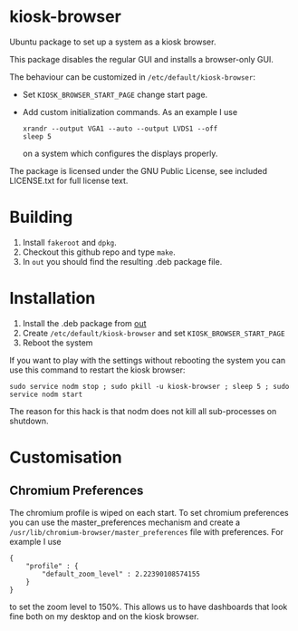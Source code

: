 kiosk-browser
=============

Ubuntu package to set up a system as a kiosk browser.

This package disables the regular GUI and installs a browser-only GUI.

The behaviour can be customized in `/etc/default/kiosk-browser`:
*   Set `KIOSK_BROWSER_START_PAGE` change start page.

*   Add custom initialization commands. As an example I use

        xrandr --output VGA1 --auto --output LVDS1 --off  
        sleep 5

    on a system which configures the displays properly.

The package is licensed under the GNU Public License, see included
LICENSE.txt for full license text.

Building
========

1. Install `fakeroot` and `dpkg`.
1. Checkout this github repo and type `make`.
1. In `out` you should find the resulting .deb package file.

Installation
============

1. Install the .deb package from [out](kiosk-browser/tree/master/out/)
1. Create `/etc/default/kiosk-browser` and set `KIOSK_BROWSER_START_PAGE`
1. Reboot the system

If you want to play with the settings without rebooting the system you can use this command to restart the kiosk browser:
    
    sudo service nodm stop ; sudo pkill -u kiosk-browser ; sleep 5 ; sudo service nodm start

The reason for this hack is that nodm does not kill all sub-processes on shutdown.
    
Customisation
=============

Chromium Preferences
--------------------

The chromium profile is wiped on each start. To set chromium preferences you can use the master_preferences mechanism and create
a `/usr/lib/chromium-browser/master_preferences` file with preferences. For example I use

    {
        "profile" : {
            "default_zoom_level" : 2.22390108574155
        }
    }

to set the zoom level to 150%. This allows us to have dashboards that look fine both on my desktop and on the kiosk browser.
